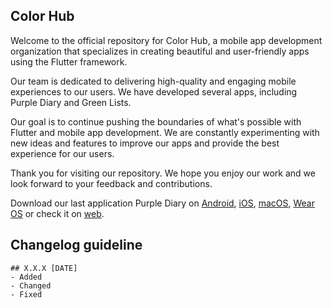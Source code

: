 ## Color Hub

Welcome to the official repository for Color Hub, a mobile app development organization that specializes in creating beautiful and user-friendly apps using the Flutter framework.

Our team is dedicated to delivering high-quality and engaging mobile experiences to our users. We have developed several apps, including Purple Diary and Green Lists.

Our goal is to continue pushing the boundaries of what's possible with Flutter and mobile app development. We are constantly experimenting with new ideas and features to improve our apps and provide the best experience for our users.

Thank you for visiting our repository. We hope you enjoy our work and we look forward to your feedback and contributions.

Download our last application Purple Diary on [Android](https://play.google.com/store/apps/details?id=orange.id.orangediary), [iOS](https://apps.apple.com/us/app/purple-diary/id1591910683), [macOS](https://apps.apple.com/us/app/purple-diary/id1591910683), [Wear OS](https://play.google.com/store/apps/details?id=orange.id.orangediary) or check it on [web](http://diary.colorhub.online/).


## Changelog guideline

    ## Х.Х.Х [DATE]
    - Added 
    - Changed 
    - Fixed 
